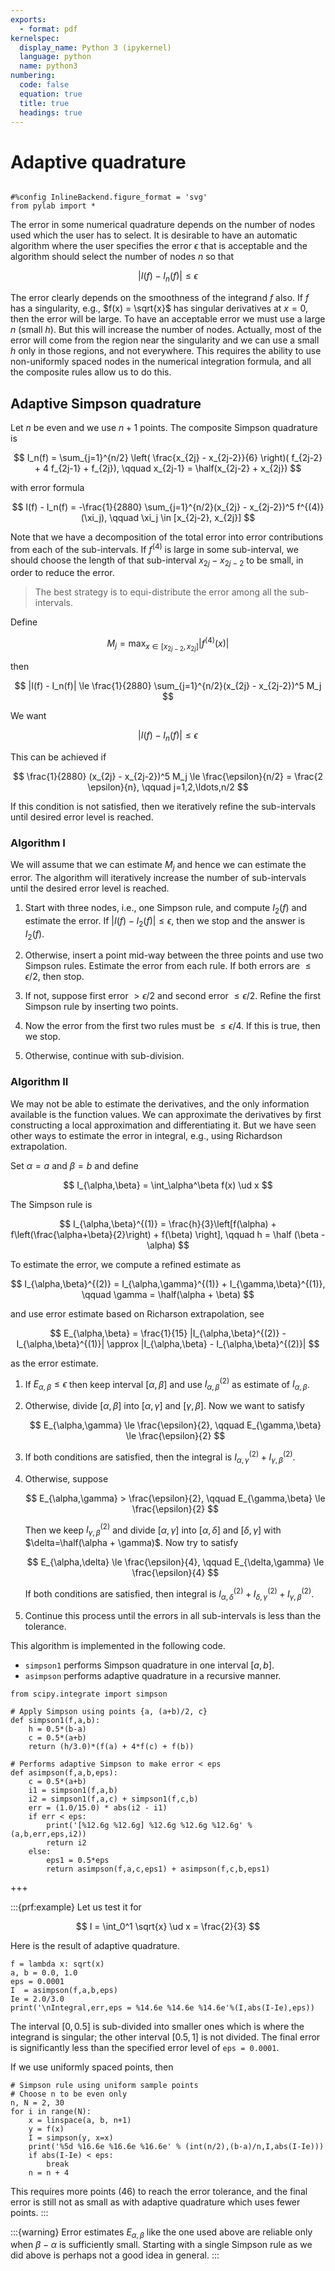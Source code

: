 ```yaml
---
exports:
  - format: pdf
kernelspec:
  display_name: Python 3 (ipykernel)
  language: python
  name: python3
numbering:
  code: false
  equation: true
  title: true
  headings: true
---
```


# Adaptive quadrature

```{include} math.md
```

```{code-cell}
#%config InlineBackend.figure_format = 'svg'
from pylab import *
```

The error in some numerical quadrature depends on the number of nodes used which the user has to select. It is desirable to have an automatic algorithm where the user specifies the error $\epsilon$ that is acceptable and the algorithm should select the number of nodes $n$ so that 

$$
|I(f) - I_n(f)| \le \epsilon
$$ 

The error clearly depends on the smoothness of the integrand $f$ also. If $f$ has a singularity, e.g., $f(x) = \sqrt{x}$ has singular derivatives at $x=0$, then the error will be large. To have an acceptable error we must use a large $n$ (small $h$). But this will increase the number of nodes. Actually, most of the error will come from the region near the singularity and we can use a small $h$ only in those regions, and not everywhere. This requires the ability to use non-uniformly spaced nodes in the numerical integration formula, and all the composite rules allow us to do this.

## Adaptive Simpson quadrature

Let $n$ be even and we use $n+1$ points. The composite Simpson quadrature is

$$
I_n(f) = \sum_{j=1}^{n/2} \left( \frac{x_{2j} - x_{2j-2}}{6} \right)( f_{2j-2} + 4 f_{2j-1} + f_{2j}), \qquad x_{2j-1} = \half(x_{2j-2} + x_{2j})
$$

with error formula

$$
I(f) - I_n(f) = -\frac{1}{2880} \sum_{j=1}^{n/2}(x_{2j} - x_{2j-2})^5 f^{(4)}(\xi_j), \qquad \xi_j \in [x_{2j-2}, x_{2j}]
$$

Note that we have a decomposition of the total error into error contributions from each of the sub-intervals. If $f^{(4)}$ is large in some sub-interval, we should choose the length of that sub-interval $x_{2j} - x_{2j-2}$ to be small, in order to reduce the error. 

> The best strategy is to equi-distribute the error among all the sub-intervals.  

Define 

$$
M_j = \max_{x \in [x_{2j-2},x_{2j}]} |f^{(4)}(x)|
$$ 

then

$$
|I(f) - I_n(f)| \le \frac{1}{2880} \sum_{j=1}^{n/2}(x_{2j} - x_{2j-2})^5 M_j
$$

We want 

$$
|I(f) - I_n(f)| \le \epsilon
$$ 

This can be achieved if

$$
\frac{1}{2880} (x_{2j} - x_{2j-2})^5 M_j \le \frac{\epsilon}{n/2} = \frac{2 \epsilon}{n}, \qquad j=1,2,\ldots,n/2
$$

If this condition is not satisfied, then we iteratively refine the sub-intervals until desired error level is reached.

### Algorithm I

We will assume that we can estimate $M_j$ and hence we can estimate the error. The algorithm will iteratively increase the number of sub-intervals until the desired error level is reached.

1.  Start with three nodes, i.e., one Simpson rule, and compute $I_2(f)$
    and estimate the error. If $|I(f) - I_2(f)| \le \epsilon$, then we
    stop and the answer is $I_2(f)$.

2.  Otherwise, insert a point mid-way between the three points and use
    two Simpson rules. Estimate the error from each rule. If both errors
    are $\le \epsilon/2$, then stop.

3.  If not, suppose first error $> \epsilon/2$ and second error
    $\le \epsilon/2$. Refine the first Simpson rule by inserting two
    points.

4.  Now the error from the first two rules must be $\le \epsilon/4$. If
    this is true, then we stop.

5. Otherwise, continue with sub-division.

### Algorithm II

We may not be able to estimate the derivatives, and the only information available is the function values. We can approximate the derivatives by first constructing a local approximation and differentiating it. But we have seen other ways to estimate the error in integral, e.g., using Richardson extrapolation.

Set $\alpha=a$ and $\beta=b$ and define

$$
I_{\alpha,\beta} = \int_\alpha^\beta f(x) \ud x
$$ 

The Simpson rule is

$$
I_{\alpha,\beta}^{(1)} = \frac{h}{3}\left[f(\alpha) + f\left(\frac{\alpha+\beta}{2}\right) + f(\beta) \right], \qquad h = \half (\beta - \alpha)
$$

To estimate the error, we compute a refined estimate as

$$
I_{\alpha,\beta}^{(2)} = I_{\alpha,\gamma}^{(1)} + I_{\gamma,\beta}^{(1)}, \qquad \gamma = \half(\alpha + \beta)
$$

and use error estimate based on Richarson extrapolation, see [](#sec:simprichexterr)

$$
E_{\alpha,\beta} = \frac{1}{15} |I_{\alpha,\beta}^{(2)} - I_{\alpha,\beta}^{(1)}| \approx |I_{\alpha,\beta} - I_{\alpha,\beta}^{(2)}|
$$ 

as the error estimate.

1.  If $E_{\alpha,\beta} \le \epsilon$
    then keep interval $[\alpha,\beta]$ and use $I_{\alpha,\beta}^{(2)}$
    as estimate of $I_{\alpha,\beta}$.

2.  Otherwise, divide $[\alpha,\beta]$ into $[\alpha,\gamma]$ and
    $[\gamma,\beta]$. Now we want to satisfy

    $$
    E_{\alpha,\gamma} \le \frac{\epsilon}{2}, \qquad E_{\gamma,\beta} \le \frac{\epsilon}{2}
    $$

3.  If both conditions are satisfied, then the integral is
    $I_{\alpha,\gamma}^{(2)} + I_{\gamma,\beta}^{(2)}$.

4.  Otherwise, suppose

    $$
    E_{\alpha,\gamma} > \frac{\epsilon}{2}, \qquad E_{\gamma,\beta} \le \frac{\epsilon}{2}
    $$

    Then we keep $I_{\gamma,\beta}^{(2)}$ and divide $[\alpha,\gamma]$
    into $[\alpha,\delta]$ and $[\delta,\gamma]$ with
    $\delta=\half(\alpha + \gamma)$. Now try to satisfy

    $$
    E_{\alpha,\delta} \le \frac{\epsilon}{4}, \qquad E_{\delta,\gamma} \le \frac{\epsilon}{4}
    $$

    If both conditions are satisfied, then integral is
    $I_{\alpha,\delta}^{(2)} + I_{\delta,\gamma}^{(2)} + I_{\gamma,\beta}^{(2)}$.

5.  Continue this process until the errors in all sub-intervals is less
    than the tolerance.


This algorithm is implemented in the following code.

* `simpson1` performs Simpson quadrature in one interval $[a,b]$.
* `asimpson` performs adaptive quadrature in a recursive manner.

```{code-cell}
from scipy.integrate import simpson

# Apply Simpson using points {a, (a+b)/2, c}
def simpson1(f,a,b):
    h = 0.5*(b-a)
    c = 0.5*(a+b)
    return (h/3.0)*(f(a) + 4*f(c) + f(b))

# Performs adaptive Simpson to make error < eps
def asimpson(f,a,b,eps):
    c = 0.5*(a+b)
    i1 = simpson1(f,a,b)
    i2 = simpson1(f,a,c) + simpson1(f,c,b)
    err = (1.0/15.0) * abs(i2 - i1)
    if err < eps:
        print('[%12.6g %12.6g] %12.6g %12.6g %12.6g' % (a,b,err,eps,i2))
        return i2
    else:
        eps1 = 0.5*eps
        return asimpson(f,a,c,eps1) + asimpson(f,c,b,eps1)
```

+++

:::{prf:example}
Let us test it for

$$
I = \int_0^1 \sqrt{x} \ud x = \frac{2}{3}
$$

Here is the result of adaptive quadrature.

```{code-cell}
f = lambda x: sqrt(x)
a, b = 0.0, 1.0
eps = 0.0001
I  = asimpson(f,a,b,eps)
Ie = 2.0/3.0
print('\nIntegral,err,eps = %14.6e %14.6e %14.6e'%(I,abs(I-Ie),eps))
```

The interval $[0, 0.5]$ is sub-divided into smaller ones which is where the integrand is singular; the other interval $[0.5, 1]$ is not divided. The final error is significantly less than the specified error level of `eps = 0.0001`.

If we use uniformly spaced points, then

```{code-cell}
# Simpson rule using uniform sample points
# Choose n to be even only
n, N = 2, 30
for i in range(N):
    x = linspace(a, b, n+1)
    y = f(x)
    I = simpson(y, x=x)
    print('%5d %16.6e %16.6e %16.6e' % (int(n/2),(b-a)/n,I,abs(I-Ie)))
    if abs(I-Ie) < eps:
        break
    n = n + 4
```

This requires more points (46) to reach the error tolerance, and the final error is still not as small as with adaptive quadrature which uses fewer points.
:::

:::{warning}
Error estimates $E_{\alpha,\beta}$ like the one used above are reliable only when $\beta-\alpha$ is sufficiently small. Starting with a single Simpson rule as we did above is perhaps not a good idea in general. 
:::
